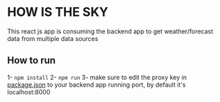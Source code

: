 # HOW IS THE SKY
This react js app is consuming the backend app to get weather/forecast data from multiple data sources

## How to run
1- `npm install`
2- `npm run`
3- make sure to edit the proxy key in [package.json](/package.json) to your backend app running port, by default it's localhost:8000

